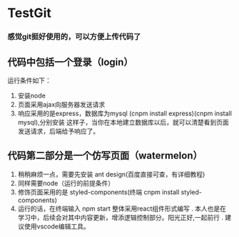 # TestGit
### 感觉git挺好使用的，可以方便上传代码了
##  代码中包括一个登录（login）
运行条件如下：
1. 安装node 
2. 页面采用ajax向服务器发送请求
3. 响应采用的是express，数据库为mysql (cnpm install express)(cnpm install mysql),分别安装
这样子，当你在本地建立数据库以后，就可以清楚看到页面发送请求，后端给予响应了。

## 代码第二部分是一个仿写页面（watermelon）
1. 稍稍麻烦一点，需要先安装 ant design(百度直接可查，有详细教程)
2. 同样需要node（运行的前提条件）
3. 修饰页面采用的是  styled-components(终端 cnpm install styled-components)
4. 运行的话，在终端输入 npm start
 整体采用react组件形式编写
. 本人也是在学习中，后续会对其中内容更新，增添逻辑控制部分。阳光正好,一起前行
. 建议使用vscode编辑工具。

